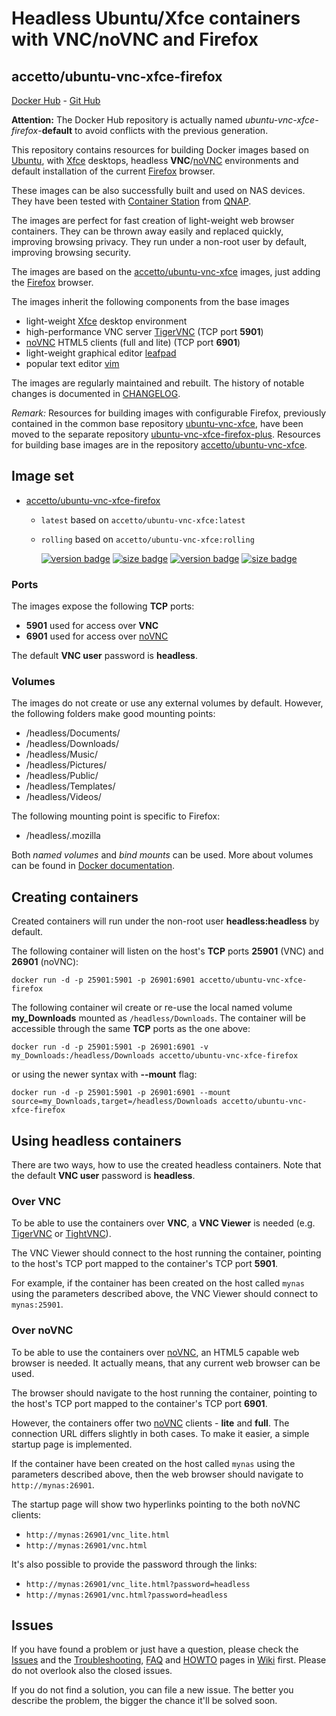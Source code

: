# Headless Ubuntu/Xfce containers with VNC/noVNC and Firefox

## accetto/ubuntu-vnc-xfce-firefox

[Docker Hub][this-docker] - [Git Hub][this-github]

**Attention:** The Docker Hub repository is actually named *ubuntu-vnc-xfce-firefox*-**default** to avoid conflicts with the previous generation.

This repository contains resources for building Docker images based on [Ubuntu][docker-ubuntu], with [Xfce][xfce] desktops, headless **VNC**/[noVNC][novnc] environments and default installation of the current [Firefox][firefox] browser.

These images can be also successfully built and used on NAS devices. They
have been tested with [Container Station][container-station] from [QNAP][qnap].

The images are perfect for fast creation of light-weight web browser containers. They can be thrown away easily and replaced quickly, improving browsing privacy. They run under a non-root user by default, improving browsing security.

The images are based on the [accetto/ubuntu-vnc-xfce][accetto-docker-ubuntu-vnc-xfce] images, just adding the [Firefox][firefox] browser.

The images inherit the following components from the base images

- light-weight [Xfce][xfce] desktop environment
- high-performance VNC server [TigerVNC][tigervnc] (TCP port **5901**)
- [noVNC][novnc] HTML5 clients (full and lite) (TCP port **6901**)
- light-weight graphical editor [leafpad][leafpad]
- popular text editor [vim][vim]

The images are regularly maintained and rebuilt. The history of notable changes is documented in [CHANGELOG][this-changelog].

*Remark:* Resources for building images with configurable Firefox, previously contained in the common base repository [ubuntu-vnc-xfce][accetto-github-ubuntu-vnc-xfce], have been moved to the separate repository [ubuntu-vnc-xfce-firefox-plus][accetto-github-ubuntu-vnc-xfce-firefox-plus]. Resources for building base images are in the repository [accetto/ubuntu-vnc-xfce][accetto-github-ubuntu-vnc-xfce].

## Image set

- [accetto/ubuntu-vnc-xfce-firefox][this-docker]

  - `latest` based on `accetto/ubuntu-vnc-xfce:latest`
  - `rolling` based on `accetto/ubuntu-vnc-xfce:rolling`

    [![version badge](https://images.microbadger.com/badges/version/accetto/ubuntu-vnc-xfce-firefox-default.svg)](https://microbadger.com/images/accetto/ubuntu-vnc-xfce-firefox-default "Get your own version badge on microbadger.com") [![size badge](https://images.microbadger.com/badges/image/accetto/ubuntu-vnc-xfce-firefox-default.svg)](https://microbadger.com/images/accetto/ubuntu-vnc-xfce-firefox-default "Get your own image badge on microbadger.com") [![version badge](https://images.microbadger.com/badges/version/accetto/ubuntu-vnc-xfce-firefox-default:rolling.svg)](https://microbadger.com/images/accetto/ubuntu-vnc-xfce-firefox-default:rolling "Get your own version badge on microbadger.com") [![size badge](https://images.microbadger.com/badges/image/accetto/ubuntu-vnc-xfce-firefox-default:rolling.svg)](https://microbadger.com/images/accetto/ubuntu-vnc-xfce-firefox-default:rolling "Get your own image badge on microbadger.com")

### Ports

The images expose the following **TCP** ports:

- **5901** used for access over **VNC**
- **6901** used for access over [noVNC][novnc]

The default **VNC user** password is **headless**.

### Volumes

The images do not create or use any external volumes by default. However, the following folders make good mounting points:

- /headless/Documents/
- /headless/Downloads/
- /headless/Music/
- /headless/Pictures/
- /headless/Public/
- /headless/Templates/
- /headless/Videos/

The following mounting point is specific to Firefox:

- /headless/.mozilla

Both *named volumes* and *bind mounts* can be used. More about volumes can be found in [Docker documentation][docker-doc-managing-data].

## Creating containers

Created containers will run under the non-root user **headless:headless** by default.

The following container will listen on the host's **TCP** ports **25901** (VNC) and **26901** (noVNC):

```docker
docker run -d -p 25901:5901 -p 26901:6901 accetto/ubuntu-vnc-xfce-firefox
```

The following container wil create or re-use the local named volume **my\_Downloads** mounted as `/headless/Downloads`. The container will be accessible through the same **TCP** ports as the one above:

```docker
docker run -d -p 25901:5901 -p 26901:6901 -v my_Downloads:/headless/Downloads accetto/ubuntu-vnc-xfce-firefox
```

or using the newer syntax with **--mount** flag:

```docker
docker run -d -p 25901:5901 -p 26901:6901 --mount source=my_Downloads,target=/headless/Downloads accetto/ubuntu-vnc-xfce-firefox
```

## Using headless containers

There are two ways, how to use the created headless containers. Note that the default **VNC user** password is **headless**.

### Over VNC

To be able to use the containers over **VNC**, a **VNC Viewer** is needed (e.g. [TigerVNC][tigervnc] or [TightVNC][tightvnc]).

The VNC Viewer should connect to the host running the container, pointing to the host's TCP port mapped to the container's TCP port **5901**.

For example, if the container has been created on the host called `mynas` using the parameters described above, the VNC Viewer should connect to `mynas:25901`.

### Over noVNC

To be able to use the containers over [noVNC][novnc], an HTML5 capable web browser is needed. It actually means, that any current web browser can be used.

The browser should navigate to the host running the container, pointing to the host's TCP port mapped to the container's TCP port **6901**.

However, the containers offer two [noVNC][novnc] clients - **lite** and **full**. The connection URL differs slightly in both cases. To make it easier, a simple startup page is implemented.

If the container have been created on the host called `mynas` using the parameters described above, then the web browser should navigate to `http://mynas:26901`.

The startup page will show two hyperlinks pointing to the both noVNC clients:

- `http://mynas:26901/vnc_lite.html`
- `http://mynas:26901/vnc.html`

It's also possible to provide the password through the links:

- `http://mynas:26901/vnc_lite.html?password=headless`
- `http://mynas:26901/vnc.html?password=headless`

## Issues

If you have found a problem or just have a question, please check the [Issues][this-issues] and the [Troubleshooting][this-wiki-troubleshooting], [FAQ][this-wiki-faq] and [HOWTO][this-wiki-howto] pages in [Wiki][this-wiki] first. Please do not overlook also the closed issues.

If you do not find a solution, you can file a new issue. The better you describe the problem, the bigger the chance it'll be solved soon.

[this-docker]: https://hub.docker.com/r/accetto/ubuntu-vnc-xfce-firefox-default/
[this-github]: https://github.com/accetto/ubuntu-vnc-xfce-firefox

[this-changelog]: https://github.com/accetto/ubuntu-vnc-xfce-firefox/blob/master/CHANGELOG.md
[this-issues]: https://github.com/accetto/ubuntu-vnc-xfce-firefox/issues

[this-wiki]: https://github.com/accetto/ubuntu-vnc-xfce-firefox/wiki
[this-wiki-howto]: https://github.com/accetto/ubuntu-vnc-xfce-firefox/wiki/How-to
[this-wiki-troubleshooting]: https://github.com/accetto/ubuntu-vnc-xfce-firefox/wiki/Troubleshooting
[this-wiki-faq]: https://github.com/accetto/ubuntu-vnc-xfce-firefox/wiki/Frequently-asked-questions

[accetto-github]: https://github.com/accetto/
[accetto-docker]: https://hub.docker.com/u/accetto/

[accetto-github-ubuntu-vnc-xfce]: https://github.com/accetto/ubuntu-vnc-xfce
[accetto-docker-ubuntu-vnc-xfce]: https://hub.docker.com/r/accetto/ubuntu-vnc-xfce/

[accetto-github-ubuntu-vnc-xfce-firefox-plus]: https://github.com/accetto/ubuntu-vnc-xfce-firefox-plus/
[accetto-docker-ubuntu-vnc-xfce-firefox-plus]: https://hub.docker.com/r/accetto/ubuntu-vnc-xfce-firefox-plus/

[docker-ubuntu]: https://hub.docker.com/_/ubuntu/
[docker-doc-managing-data]: https://docs.docker.com/storage/

[xfce]: http://www.xfce.org
[tigervnc]: http://tigervnc.org
[novnc]: https://github.com/kanaka/noVNC
[leafpad]: https://en.wikipedia.org/wiki/Leafpad
[tightvnc]: http://www.tightvnc.com
[firefox]: https://www.mozilla.org
[vim]: https://www.vim.org/

[qnap]: https://www.qnap.com/en/
[container-station]: https://www.qnap.com/solution/container_station/en/
